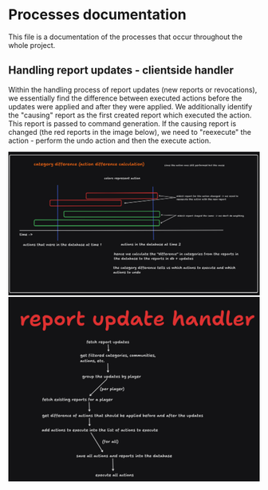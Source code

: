 # Processes documentation

This file is a documentation of the processes that occur throughout the whole project.

## Handling report updates - clientside handler

Within the handling process of report updates (new reports or revocations), we essentially find
the difference between executed actions before the updates were applied and after they were
applied. We additionally identify the "causing" report as the first created report which
executed the action. This report is passed to command generation. If the causing report
is changed (the red reports in the image below), we need to "reexecute" the action - perform
the undo action and then the execute action.

![](handling_report_updates.png)
![](handling_report_updates_process.png)

